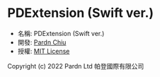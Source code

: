 # PDExtension (Swift ver.)

- 名稱: PDExtension (Swift ver.)
- 開發: [Pardn Chiu](mailto:chiuchingwei@icloud.com)
- 授權: [MIT License](./LICENSE)

Copyright (c) 2022 Pardn Ltd 帕登國際有限公司
